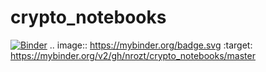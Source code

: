 # crypto_notebooks
[![Binder](https://mybinder.org/badge.svg)](https://mybinder.org/v2/gh/nrozt/crypto_notebooks/master)
.. image:: https://mybinder.org/badge.svg :target: https://mybinder.org/v2/gh/nrozt/crypto_notebooks/master
